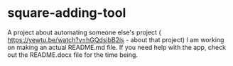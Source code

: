 # square-adding-tool
A project about automating someone else's project ( https://yewtu.be/watch?v=hGQdsibB2is - about that project)
I am working on making an actual README.md file. If you need help with the app, check out the README.docx file for the time being.
